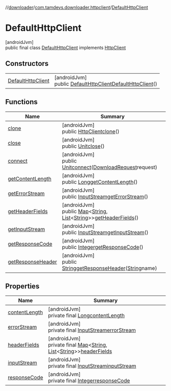 //[downloader](../../../index.md)/[com.tamdevs.downloader.httpclient](../index.md)/[DefaultHttpClient](index.md)

# DefaultHttpClient

[androidJvm]\
public final class [DefaultHttpClient](index.md) implements [HttpClient](../-http-client/index.md)

## Constructors

| | |
|---|---|
| [DefaultHttpClient](-default-http-client.md) | [androidJvm]<br>public [DefaultHttpClient](index.md)[DefaultHttpClient](-default-http-client.md)() |

## Functions

| Name | Summary |
|---|---|
| [clone](clone.md) | [androidJvm]<br>public [HttpClient](../-http-client/index.md)[clone](clone.md)() |
| [close](close.md) | [androidJvm]<br>public [Unit](https://kotlinlang.org/api/latest/jvm/stdlib/kotlin/-unit/index.html)[close](close.md)() |
| [connect](connect.md) | [androidJvm]<br>public [Unit](https://kotlinlang.org/api/latest/jvm/stdlib/kotlin/-unit/index.html)[connect](connect.md)([DownloadRequest](../../com.tamdevs.downloader.request/-download-request/index.md)request) |
| [getContentLength](get-content-length.md) | [androidJvm]<br>public [Long](https://developer.android.com/reference/kotlin/java/lang/Long.html)[getContentLength](get-content-length.md)() |
| [getErrorStream](get-error-stream.md) | [androidJvm]<br>public [InputStream](https://developer.android.com/reference/kotlin/java/io/InputStream.html)[getErrorStream](get-error-stream.md)() |
| [getHeaderFields](get-header-fields.md) | [androidJvm]<br>public [Map](https://developer.android.com/reference/kotlin/java/util/Map.html)&lt;[String](https://developer.android.com/reference/kotlin/java/lang/String.html), [List](https://developer.android.com/reference/kotlin/java/util/List.html)&lt;[String](https://developer.android.com/reference/kotlin/java/lang/String.html)&gt;&gt;[getHeaderFields](get-header-fields.md)() |
| [getInputStream](get-input-stream.md) | [androidJvm]<br>public [InputStream](https://developer.android.com/reference/kotlin/java/io/InputStream.html)[getInputStream](get-input-stream.md)() |
| [getResponseCode](get-response-code.md) | [androidJvm]<br>public [Integer](https://developer.android.com/reference/kotlin/java/lang/Integer.html)[getResponseCode](get-response-code.md)() |
| [getResponseHeader](get-response-header.md) | [androidJvm]<br>public [String](https://developer.android.com/reference/kotlin/java/lang/String.html)[getResponseHeader](get-response-header.md)([String](https://developer.android.com/reference/kotlin/java/lang/String.html)name) |

## Properties

| Name | Summary |
|---|---|
| [contentLength](index.md#-544544455%2FProperties%2F1725225430) | [androidJvm]<br>private final [Long](https://developer.android.com/reference/kotlin/java/lang/Long.html)[contentLength](index.md#-544544455%2FProperties%2F1725225430) |
| [errorStream](index.md#350118192%2FProperties%2F1725225430) | [androidJvm]<br>private final [InputStream](https://developer.android.com/reference/kotlin/java/io/InputStream.html)[errorStream](index.md#350118192%2FProperties%2F1725225430) |
| [headerFields](index.md#1785153052%2FProperties%2F1725225430) | [androidJvm]<br>private final [Map](https://developer.android.com/reference/kotlin/java/util/Map.html)&lt;[String](https://developer.android.com/reference/kotlin/java/lang/String.html), [List](https://developer.android.com/reference/kotlin/java/util/List.html)&lt;[String](https://developer.android.com/reference/kotlin/java/lang/String.html)&gt;&gt;[headerFields](index.md#1785153052%2FProperties%2F1725225430) |
| [inputStream](index.md#-743988434%2FProperties%2F1725225430) | [androidJvm]<br>private final [InputStream](https://developer.android.com/reference/kotlin/java/io/InputStream.html)[inputStream](index.md#-743988434%2FProperties%2F1725225430) |
| [responseCode](index.md#-141998860%2FProperties%2F1725225430) | [androidJvm]<br>private final [Integer](https://developer.android.com/reference/kotlin/java/lang/Integer.html)[responseCode](index.md#-141998860%2FProperties%2F1725225430) |
